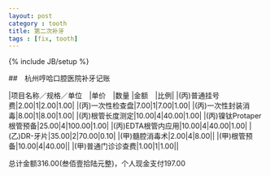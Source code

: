 ```yaml
---
layout: post
category : tooth
title: 第二次补牙
tags : [fix, tooth]
---
```

{% include JB/setup %}

##　杭州哼哈口腔医院补牙记账

|项目名称／规格／单位　|单价　|数量 |金额　|比例|
|(丙)普通挂号费|2.00|1|2.00|1.00|
|(丙)一次性检查盘|7.00|1|7.00|1.00|
|(丙)一次性封装消毒|8.00|1|8.00|1.00|
|(丙)根管长度测定|10.00|4|40.00|1.00|
|(丙)镍钛Protaper根管预备|25.00|4|100.00|1.00|
|(丙)EDTA根管内应用|10.00|4|40.00|1.00|
|(乙)DR-牙片|35.00|2|70.00|0.10|
|(甲)髓腔消毒术|2.00|4|8.00||
|(甲)根管预备|10.00|4|40.00||
|(甲)普通门诊诊查费|1.00|1|1.00||

总计金额316.00(叁佰壹拾陆元整)，个人现金支付197.00